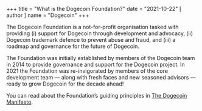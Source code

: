 +++
title = "What is the Dogecoin Foundation?"
date = "2021-10-22"
[ author ]
  name = "Dogecoin"
+++

The Dogecoin Foundation is a not-for-profit organisation tasked with providing (i) support for Dogecoin through development and advocacy, (ii) Dogecoin trademark defence to prevent abuse and fraud, and (iii) a roadmap and governance for the future of Dogecoin.  

The Foundation was initially established by members of the Dogecoin team in 2014 to provide governance and support for the Dogecoin project. In 2021 the Foundation was re-invigorated by members of the core development team — along with fresh faces and new seasoned advisors — ready to grow Dogecoin for the decade ahead! 

You can read about the Foundation’s guiding principles in [The Dogecoin Manifesto](https://foundation.dogecoin.com/manifesto/). 